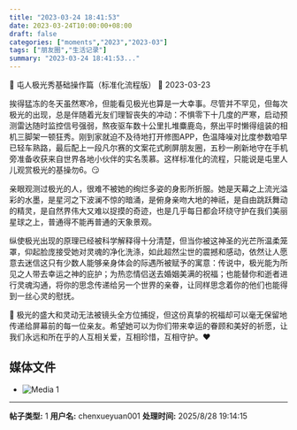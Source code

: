 ```yaml
---
title: "2023-03-24 18:41:53"
date: 2023-03-24T10:00:00+08:00
draft: false
categories: ["moments","2023","2023-03"]
tags: ["朋友圈","生活记录"]
summary: "2023-03-24 18:41:53..."
---
```


📸 屯人极光秀基础操作篇（标准化流程版）
📅 2023-03-23

挨得猛冻的冬天虽然寒冷，但能看见极光也算是一大幸事。尽管并不罕见，但每次极光的出现，总是伴随着光友们理智丧失的冲动：不惧零下十几度的严寒，启动预测雷达随时监控信号强弱，熬夜驱车数十公里扎堆麋鹿岛，祭出平时懒得组装的相机三脚架一顿狂秀。刚到家就迫不及待地打开修图APP，色温降噪对比度参数咱早已轻车熟路，最后配上一段凡尔赛的文案花式刷屏朋友圈，五秒一刷新地守在手机旁准备收获来自世界各地小伙伴的实名羡慕。这样标准化的流程，只能说是屯里人儿观赏极光的基操勿6。😏

亲眼观测过极光的人，很难不被她的绚烂多姿的身影所折服。她是天幕之上流光溢彩的水墨，是星河之下波澜不惊的暗涌，是俯身亲吻大地的神祇，是自由跳跃舞动的精灵，是自然界伟大又难以捉摸的奇迹，也是几乎每日都会环绕守护在我们美丽星球之上，普通得不能再普通的天象景观。

纵使极光出现的原理已经被科学解释得十分清楚，但当你被这神圣的光芒所温柔笼罩，仰起脸庞接受她对灵魂的净化洗涤，如此超然尘世的震撼和感动，依然让人愿意去迷信这只有少数人能够亲身体会的际遇所被赋予的寓意：传说中，极光能为所见之人带去幸运之神的庇护；为热恋情侣送去婚姻美满的祝福；也能替你和逝者进行灵魂沟通，将你的思念传递给另一个世界的亲眷，让同样思念着你的他们也能得到一丝心灵的慰抚。

🙏 极光的盛大和灵动无法被镜头全方位捕捉，但这份真挚的祝福却可以毫无保留地传递给屏幕前的每一位亲友。希望她可以为你们带来幸运的眷顾和美好的祈愿，让我们永远和所在乎的人互相关爱，互相珍惜，互相守护。❤️

## 媒体文件

- ![Media 1](/Moments/photos/2023-03-24/202303241841530.jpg)

---

**帖子类型:** 1
**用户名:** chenxueyuan001
**处理时间:** 2025/8/28 19:14:15